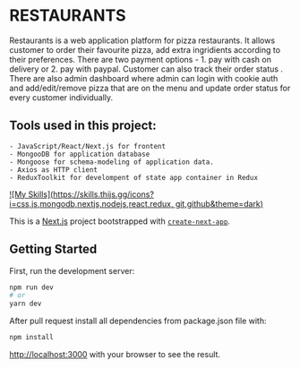 # RESTAURANTS
Restaurants is a web application platform for pizza restaurants. It allows customer to order their favourite pizza, add extra ingridients according to their preferences. There are two payment options - 1. pay with cash on delivery or 2. pay with paypal. Customer can also track their order status . 
There are also admin dashboard where admin can login with cookie auth and add/edit/remove pizza that are on the menu and update order status for every customer individually.

## Tools used in this project:

    - JavaScript/React/Next.js for frontent
    - MongooDB for application database
    - Mongoose for schema-modeling of application data. 
    - Axios as HTTP client
    - ReduxToolkit for develompent of state app container in Redux

[![My Skills](https://skills.thijs.gg/icons?i=css,js,mongodb,nextjs,nodejs,react,redux, git,github&theme=dark)](https://skills.thijs.gg)

This is a [Next.js](https://nextjs.org/) project bootstrapped with [`create-next-app`](https://github.com/vercel/next.js/tree/canary/packages/create-next-app).

## Getting Started

First, run the development server:

```bash
npm run dev
# or
yarn dev
```

After pull request install all dependencies from package.json file with:

```bash
npm install
```

[http://localhost:3000](http://localhost:3000) with your browser to see the result.

